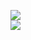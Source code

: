 [![](https://img.shields.io/badge/Made%20With-Github%20Spray-lightgrey.svg?style=for-the-badge&logo=github)](https://github.com/Annihil/github-spray#19316)  
[![](https://i.imgur.com/2DrTn0Z.gif)](https://github.com/Annihil/github-spray)